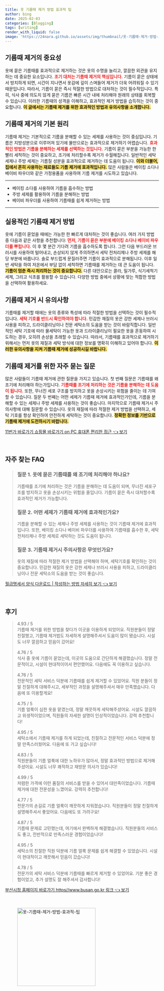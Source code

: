 ```yaml
---
title: 옷 기름때 제거 방법 효과적 팁
author: bing
date: 2025-02-03
categories: [Blogging]
tags: [writing]
render_with_liquid: false
image: 'https://24nara.github.io/assets/img/thumbnail/옷-기름때-제거-방법-효과적-팁.webp'
---
```



<h2 id='기름때_제거의_중요성'>기름때 제거의 중요성</h2>

<p>옷에 묻은 기름때를 효과적으로 제거하는 것은 옷의 수명을 늘리고, 깔끔한 외관을 유지하는 데 중요한 요소입니다. <b><span style="color: #ee2323;">조기 대처는 기름때 제거의 핵심입니다.</span></b> 기름이 묻은 상태에서 방치하게 되면, 시간이 지나면서 옷감에 깊이 스며들어 제거가 더욱 어려워질 수 있기 때문입니다. 따라서, 기름이 묻은 즉시 적절한 방법으로 대처하는 것이 필수적입니다. 특히, 식사 중에 의도치 않게 묻은 기름은 빠른 시간 내에 처리해야 원래의 상태를 회복할 수 있습니다. 이러한 기름때의 성격을 이해하고, 효과적인 제거 방법을 습득하는 것이 중요합니다. <b><span style="background-color: #ffe066;">이 글에서는 기름때 제거를 위한 효과적인 방법과 유의사항을 소개합니다.</span></b></p>

<h2 id='기름때_제거의_기본원리'>기름때 제거의 기본 원리</h2>

<p>기름때 제거는 기본적으로 기름을 분해할 수 있는 세제를 사용하는 것이 중심입니다. 기름은 지방성분으로 이루어져 있기에 물만으로는 효과적으로 제거하기 어렵습니다. <b><span style="color: #ee2323;">효과적인 방법은 기름을 분해하는 세제를 선택하는 것입니다.</span></b> 기름이 묻은 부분을 가능한 한 빨리 세척하는 것이 중요하고, 조기에 처리할수록 제거가 수월해집니다. 일반적인 세탁 세제나 주방 세제는 기름질 성분을 효과적으로 제거하는 데 도움이 됩니다. <b><span style="background-color: #ffe066;">이와 더불어, 집에서 흔히 사용하는 재료들도 기름 제거에 효과적입니다.</span></b> 많은 사람들은 베이킹 소다나 베이비 파우더와 같은 가정용품을 사용하여 기름 제거를 시도하고 있습니다.</p>

<hr />

<ul>
    <li>베이킹 소다를 사용하여 기름을 흡수하는 방법</li>
    <li>주방 세제를 활용하여 기름을 분해하는 방법</li>
    <li>베이비 파우더를 사용하여 기름때를 쉽게 제거하는 방법</li>
</ul>

<hr />

<h2 id='실용적인_기름때_제거_방법'>실용적인 기름때 제거 방법</h2>

<p>옷에 기름이 묻었을 때에는 가능한 한 빠르게 대처하는 것이 좋습니다. 여러 가지 방법 중 다음과 같은 사항을 추천합니다: <b><span style="color: #ee2323;">먼저, 기름이 묻은 부분에 베이킹 소다나 베이비 파우더를 뿌립니다.</span></b> 이 후 몇 분간 기다려 기름을 흡수하도록 합니다. 그런 다음 부드러운 브러시를 사용하여 털어내고, 손상되지 않게 주의하면서 세탁 전처리제나 주방 세제를 해당 부분에 바릅니다. 솔로 부드럽게 문질러주면 기름이 효과적으로 분해됩니다. 이후 일반 세탁을 하여 저온에서 부담 없이 세척하면 기름때를 제거하는 데 큰 도움이 됩니다. <b><span style="background-color: #ffe066;">기름이 멈춘 즉시 처리하는 것이 중요합니다.</span></b> 다른 대안으로는 콜라, 밀가루, 식기세척기 세제, 그리고 식초를 활용할 수 있습니다. 다양한 방법 중에서 상황에 맞는 적합한 방법을 선택하여 활용하세요.</p>

<h2 id='기름때_제거시_유의사항'>기름때 제거 시 유의사항</h2>

<p>기름때를 제거할 때에는 옷의 종류와 특성에 따라 적절한 방법을 선택하는 것이 필수적입니다. <b><span style="color: #ee2323;">세탁 기호를 반드시 확인하여야 합니다.</span></b> 민감한 재질의 옷은 강한 세제나 브러시 사용을 피하고, 드라이클리닝이나 전문 세탁소의 도움을 받는 것이 바람직합니다. 일반적인 세탁 기호에 따라 물세탁이 가능한 옷과 드라이클리닝이 필요한 옷을 혼동하여 시도하는 경우, 오히려 손상을 초래할 수 있습니다. 따라서, 기름때를 효과적으로 제거하기 위해서는 먼저 옷의 재질과 세탁 방식에 대한 정보를 명확히 이해하고 있어야 합니다. <b><span style="background-color: #ffe066;">이러한 유의사항을 지켜 기름때 제거에 성공하시길 바랍니다.</span></b></p>

<h2 id='기름때_제거를_위한_자주_묻는_질문'>기름때 제거를 위한 자주 묻는 질문</h2>

<p>많은 사람들이 기름때 제거에 관한 질문을 가지고 있습니다. 첫 번째 질문은 기름때를 왜 조기에 처리해야 하는가입니다. <b><span style="color: #ee2323;">기름때를 조기에 처리하는 것은 기름을 분해하는 데 도움이 됩니다.</span></b> 또한, 무너진 세포 구조를 방지하고 옷을 손상시키는 위험을 줄이는 데 기여할 수 있습니다. 질문 두 번째는 어떤 세제가 기름때 제거에 효과적인가인데, 기름을 분해할 수 있는 세제나 주방 세제를 사용하는 것이 좋습니다. 마지막으로 기름때 제거시 주의사항에 대해 질문할 수 있습니다. 옷의 재질에 따라 적절한 제거 방법을 선택하고, 세탁 기호를 항상 확인하여 안전하게 세탁하는 것이 중요합니다. <b><span style="background-color: #ffe066;">정확한 정보를 기반으로 기름때 제거에 도전하시기 바랍니다.</span></b></p>


<p><a class="click-button" title="11번가 바로가기 쇼핑몰 바로가기 on PC 휴대폰 편리한 접근" href="https://24nara.github.io/posts/11%EB%B2%88%EA%B0%80-%EB%B0%94%EB%A1%9C%EA%B0%80%EA%B8%B0-%EC%87%BC%ED%95%91%EB%AA%B0-%EB%B0%94%EB%A1%9C%EA%B0%80%EA%B8%B0-on-PC-%ED%9C%B4%EB%8C%80%ED%8F%B0-%ED%8E%B8%EB%A6%AC%ED%95%9C-%EC%A0%91%EA%B7%BC/" rel="dofollow">11번가 바로가기 쇼핑몰 바로가기 on PC 휴대폰 편리한 접근 👈 보기</a></p><br>
<h2 id='자주_찾는_FAQ'>자주 찾는 FAQ</h2>
<div itemscope="" itemtype="https://schema.org/FAQPage"> 
<blockquote> 
<div itemscope="" itemprop="mainEntity" itemtype="https://schema.org/Question"> 
<h3 itemprop="name">질문 1. 옷에 묻은 기름때를 왜 조기에 처리해야 하나요?</h3> 
<div itemscope="" itemprop="acceptedAnswer" itemtype="https://schema.org/Answer"> 
<span itemprop="text"> 
<p>기름때를 조기에 처리하는 것은 기름을 분해하는 데 도움이 되며, 무너진 세포구조를 방지하고 옷을 손상시키는 위험을 줄입니다. 기름이 묻은 즉시 대처할수록 효과적인 제거가 가능합니다.</p> 
</span> 
</div> 
</div> 

<div itemscope="" itemprop="mainEntity" itemtype="https://schema.org/Question"> 
<h3 itemprop="name">질문 2. 어떤 세제가 기름때 제거에 효과적인가요?</h3> 
<div itemscope="" itemprop="acceptedAnswer" itemtype="https://schema.org/Answer"> 
<span itemprop="text"> 
<p>기름을 분해할 수 있는 세제나 주방 세제를 사용하는 것이 기름때 제거에 효과적입니다. 또한, 베이킹 소다나 베이비 파우더를 사용하여 기름때를 흡수한 후, 세탁 전처리제나 주방 세제로 세탁하는 것도 도움이 됩니다.</p> 
</span> 
</div> 
</div> 

<div itemscope="" itemprop="mainEntity" itemtype="https://schema.org/Question"> 
<h3 itemprop="name">질문 3. 기름때 제거시 주의사항은 무엇인가요?</h3> 
<div itemscope="" itemprop="acceptedAnswer" itemtype="https://schema.org/Answer"> 
<span itemprop="text"> 
<p>옷의 재질에 따라 적절한 제거 방법을 선택해야 하며, 세탁기호를 확인하는 것이 중요합니다. 민감한 재질의 옷은 강한 세제나 브러시 사용을 피하고, 드라이클리닝이나 전문 세탁소의 도움을 받는 것이 좋습니다.</p> 
</span> 
</div> 
</div> 
</blockquote> 
</div>
<p><a class="click-button" title="월급명세서 양식 다운로드 | 작성하는 방법 자세히 보기" href="https://24nara.github.io/posts/%EC%9B%94%EA%B8%89%EB%AA%85%EC%84%B8%EC%84%9C-%EC%96%91%EC%8B%9D-%EB%8B%A4%EC%9A%B4%EB%A1%9C%EB%93%9C-%EC%9E%91%EC%84%B1%ED%95%98%EB%8A%94-%EB%B0%A9%EB%B2%95-%EC%9E%90%EC%84%B8%ED%9E%88-%EB%B3%B4%EA%B8%B0/" rel="dofollow">월급명세서 양식 다운로드 | 작성하는 방법 자세히 보기 👈 보기</a></p><br>
<h2 id='후기'>후기</h2>
<div itemscope itemtype="https://schema.org/Product">
  <blockquote>
  <div itemprop="review" itemscope itemtype="https://schema.org/Review">
      <div itemprop="reviewRating" itemscope itemtype="https://schema.org/Rating"> <span itemprop="ratingValue">4.93</span> / <span itemprop="bestRating">5</span> </div>
      <span itemprop="reviewBody">기름때 제거를 위한 방법을 찾다가 이곳을 이용하게 되었어요. 직원분들이 정말 친절했고, 기름때 제거법도 자세하게 설명해주셔서 도움이 많이 됐습니다. 시설도 너무 깔끔하고 믿음이 갔어요!</span>
  </div>
  <br>
  <div itemprop="review" itemscope itemtype="https://schema.org/Review">
      <div itemprop="reviewRating" itemscope itemtype="https://schema.org/Rating"> <span itemprop="ratingValue">4.76</span> / <span itemprop="bestRating">5</span> </div>
      <span itemprop="reviewBody">식사 중 옷에 기름이 묻었는데, 이곳의 도움으로 간단하게 해결했습니다. 정말 전문적이고, 시설이 현대적이어서 편안했어요. 다음에도 꼭 이용하고 싶습니다.</span>
  </div>
  <br>
  <div itemprop="review" itemscope itemtype="https://schema.org/Review">
      <div itemprop="reviewRating" itemscope itemtype="https://schema.org/Rating"> <span itemprop="ratingValue">4.76</span> / <span itemprop="bestRating">5</span> </div>
      <span itemprop="reviewBody">전문적인 세탁 서비스 덕분에 기름때를 쉽게 제거할 수 있었어요. 직원 분들이 정말 친절하게 대해주시고, 세부적인 과정을 설명해주셔서 매우 만족했습니다. 다음에 또 이용할게요!</span>
  </div>
  <br>
  <div itemprop="review" itemscope itemtype="https://schema.org/Review">
      <div itemprop="reviewRating" itemscope itemtype="https://schema.org/Rating"> <span itemprop="ratingValue">4.75</span> / <span itemprop="bestRating">5</span> </div>
      <span itemprop="reviewBody">기름 얼룩이 심한 옷을 맡겼는데, 정말 깨끗하게 세탁해주셨어요. 시설도 깔끔하고 위생적이었으며, 직원들의 자세한 설명이 인상적이었습니다. 강력 추천합니다!</span>
  </div>
  <br>
  <div itemprop="review" itemscope itemtype="https://schema.org/Review">
      <div itemprop="reviewRating" itemscope itemtype="https://schema.org/Rating"> <span itemprop="ratingValue">4.95</span> / <span itemprop="bestRating">5</span> </div>
      <span itemprop="reviewBody">세탁소에서 기름때 제거를 하게 되었는데, 친절하고 전문적인 서비스 덕분에 정말 만족스러웠어요. 다음에 또 가고 싶습니다!</span>
  </div>
  <br>
  <div itemprop="review" itemscope itemtype="https://schema.org/Review">
      <div itemprop="reviewRating" itemscope itemtype="https://schema.org/Rating"> <span itemprop="ratingValue">4.83</span> / <span itemprop="bestRating">5</span> </div>
      <span itemprop="reviewBody">직원분들이 기름 얼룩에 대한 노하우가 많아서, 정말 효과적인 방법으로 제거해 주셨어요. 시설도 너무 쾌적하고 재방문 의사가 있습니다!</span>
  </div>
  <br>
  <div itemprop="review" itemscope itemtype="https://schema.org/Review">
      <div itemprop="reviewRating" itemscope itemtype="https://schema.org/Rating"> <span itemprop="ratingValue">4.99</span> / <span itemprop="bestRating">5</span> </div>
      <span itemprop="reviewBody">저렴한 가격에 이런 품질의 서비스를 받을 수 있어서 대만족이었습니다. 기름때 제거에 대한 전문성을 느꼈어요. 강력히 추천합니다!</span>
  </div>
  <br>
  <div itemprop="review" itemscope itemtype="https://schema.org/Review">
      <div itemprop="reviewRating" itemscope itemtype="https://schema.org/Rating"> <span itemprop="ratingValue">4.77</span> / <span itemprop="bestRating">5</span> </div>
      <span itemprop="reviewBody">전문가의 손길로 기름 얼룩이  깨끗하게 지워졌습니다. 직원분들이 정말 친절하게 설명해주셔서 좋았어요. 다음에도 또 가려구요!</span>
  </div>
  <br>
  <div itemprop="review" itemscope itemtype="https://schema.org/Review">
      <div itemprop="reviewRating" itemscope itemtype="https://schema.org/Rating"> <span itemprop="ratingValue">4.87</span> / <span itemprop="bestRating">5</span> </div>
      <span itemprop="reviewBody">기름때 문제로 고민했는데, 여기에서 완벽하게 해결했습니다. 직원분들의 서비스도 좋고, 전반적으로 만족스러운 경험이었습니다!</span>
  </div>
  <br>
  <div itemprop="review" itemscope itemtype="https://schema.org/Review">
      <div itemprop="reviewRating" itemscope itemtype="https://schema.org/Rating"> <span itemprop="ratingValue">4.95</span> / <span itemprop="bestRating">5</span> </div>
      <span itemprop="reviewBody">세탁소의 친절한 직원 덕분에 기름 얼룩 문제를 쉽게 해결할 수 있었습니다. 시설이 현대적이고 깨끗해서 믿음이 갔습니다!</span>
  </div>
  <br>
  <div itemprop="review" itemscope itemtype="https://schema.org/Review">
      <div itemprop="reviewRating" itemscope itemtype="https://schema.org/Rating"> <span itemprop="ratingValue">4.78</span> / <span itemprop="bestRating">5</span> </div>
      <span itemprop="reviewBody">전문가의 세탁 서비스 덕분에 기름때를 빠르게 제거할 수 있었어요. 기분 좋은 경험이었고, 추가 설명도 잘 해주셔서 감사합니다!</span>
  </div>
  </blockquote>
</div>
<p><a class="click-button" title="부산시청 홈페이지 바로가기 https//www.busan.go.kr 링크" href="https://24nara.github.io/posts/%EB%B6%80%EC%82%B0%EC%8B%9C%EC%B2%AD-%ED%99%88%ED%8E%98%EC%9D%B4%EC%A7%80-%EB%B0%94%EB%A1%9C%EA%B0%80%EA%B8%B0-httpswww.busan.go.kr-%EB%A7%81%ED%81%AC/" rel="dofollow">부산시청 홈페이지 바로가기 https//www.busan.go.kr 링크 👈 보기</a></p><br>
<figure class="image"><img src="https://24nara.github.io/assets/img/thumbnail/옷-기름때-제거-방법-효과적-팁.webp" alt="옷-기름때-제거-방법-효과적-팁" width="256" height="256"></figure>